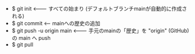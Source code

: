 - $ git init <--- すべての始まり (デフォルトブランチmainが自動的に作成される)
- $ git commit <-- mainへの歴史の追加
- $ git push -u origin main <--- 手元のmainの「歴史」を "origin" (GitHub) の main へ push
- $ git pull